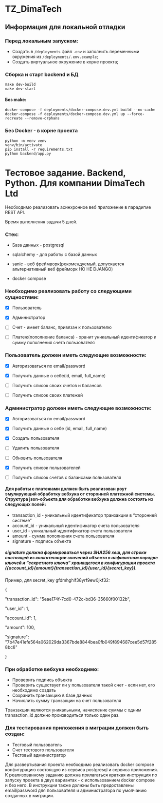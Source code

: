 # TZ_DimaTech


## Информация для локальной отладки
### Перед локальным запуском:
- Создать в `/deployments` файл `.env` и заполнить переменными окружения из `/deployments/.env.example`;
- Создать виртуальное окружение в корне проекта;


### Сборка и старт backend и БД
```
make dev-build
make dev-start
```

#### Без make:
```
docker-compose -f deployments/docker-compose.dev.yml build --no-cache
docker-compose -f deployments/docker-compose.dev.yml up --force-recreate --remove-orphans
```

### Без Docker - в корне проекта
```
python -m venv venv
venv/bin/activate
pip install -r requirements.txt
python backend/app.py
```


# Тестовое задание. Backend, Python. Для компании DimaTech Ltd


Необходимо реализовать асинхронное веб приложение в парадигме REST API.

Время выполнения задачи 5 дней.


### Стек:
- База данных - postgresql

- sqlalchemy - для работы с базой данных

- sanic - веб фреймворк(рекомендуемый, допускается альтернативный веб фрейморк НО НЕ DJANGO)

- docker compose


### Необходимо реализовать работу со следующими сущностями:
- [x] Пользователь

- [x] Администратор

- [ ] Счет - имеет баланс, привязан к пользователю

- [ ] Платеж(пополнение баланса) - хранит уникальный идентификатор и сумму пополнения счета пользователя


### Пользователь должен иметь следующие возможности:

- [x] Авторизоваться по email/password

- [x] Получить данные о себе(id, email, full_name)

- [ ] Получить список своих счетов и балансов

- [ ] Получить список своих платежей


### Администратор должен иметь следующие возможности:

- [x] Авторизоваться по email/password

- [x] Получить данные о себе (id, email, full_name)

- [x] Создать пользователя
- [ ] Удалить пользователя
- [ ] Обновить пользователя

- [x] Получить список пользователей
- [ ] Получить список счетов с балансами пользователя


#### Для работы с платежами должен быть реализован роут эмулирующий обработку вебхука от сторонней платежной системы. Структура json-объекта для обработки вебхука должна состоять из следующих полей:
- transaction_id - уникальный идентификатор транзакции в “сторонней системе”
- account_id - уникальный идентификатор счета пользователя
- user_id - уникальный идентификатор счета пользователя
- amount - сумма пополнения счета пользователя
- signature - подпись объекта

##### signature должна формироваться через SHA256 хеш, для строки состоящей из конкатенации значений объекта в алфавитном порядке ключей и “секретного ключа” хранящегося в конфигурации проекта ({account_id}{amount}{transaction_id}{user_id}{secret_key}). 

Пример, для secret_key gfdmhghif38yrf9ew0jkf32:

{

  "transaction_id": "5eae174f-7cd0-472c-bd36-35660f00132b",

  "user_id": 1,

  "account_id": 1,

  "amount": 100,

  "signature": "7b47e41efe564a062029da3367bde8844bea0fb049f894687cee5d57f2858bc8"

}

### При обработке вебхука необходимо:
- Проверить подпись объекта
- Проверить существует ли у пользователя такой счет - если нет, его необходимо создать
- Сохранить транзакцию в базе данных
- Начислить сумму транзакции на счет пользователя

Транзакции являются уникальными, начисление суммы с одним transaction_id должно производиться только один раз.

### Для тестирования приложения в миграции должен быть создан:
- Тестовый пользователь
- Счет тестового пользователя
- Тестовый администратор

Для развертывания проекта необходимо реализовать docker compose конфигурацию состоящую из сервиса postgresql и сервиса приложения.
К реализованному заданию должна прилагаться краткая инструкция по запуску проекта в двух вариантах - с использованием docker compose и без него. В инструкции также должны быть предоставлены email/password для пользователя и администратора по умолчанию созданных в миграции.
